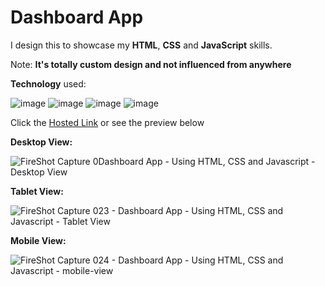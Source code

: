 # Dashboard App 

I design this to showcase my **HTML**, **CSS** and **JavaScript** skills.

Note: **It's totally custom design and not influenced from anywhere**

**Technology** used:

![image](https://github.com/Himan-9131/BookStoreLayout/assets/120475007/f78b9a18-f039-4de5-8071-21935d9e42a2) ![image](https://github.com/Himan-9131/BookStoreLayout/assets/120475007/a023e699-540e-4773-894d-d010c6cf388d)
![image](https://github.com/Himan-9131/FoodAppLandingPage/assets/120475007/81069138-087a-4d12-a396-0bcf377fb193) ![image](https://github.com/Himan-9131/BookStoreLayout/assets/120475007/dfcf55cc-8842-4015-b378-933fcc09e98a)

Click the [Hosted Link](https://himan-9131.github.io/DashboardApp/) or see the preview below

**Desktop View:**

![FireShot Capture 0Dashboard App - Using HTML, CSS and Javascript - Desktop View](https://github.com/Himan-9131/DashboardApp/assets/120475007/53cf5e66-c288-4caf-9191-9e8efc92e9ee)

**Tablet View:**

![FireShot Capture 023 - Dashboard App - Using HTML, CSS and Javascript - Tablet View](https://github.com/Himan-9131/DashboardApp/assets/120475007/b2accc4a-f55b-438b-80c7-0115fb9f3f25)

**Mobile View:**

![FireShot Capture 024 - Dashboard App - Using HTML, CSS and Javascript - mobile-view](https://github.com/Himan-9131/DashboardApp/assets/120475007/9d583b5e-4852-45f9-8ad7-25fa5317c469)
